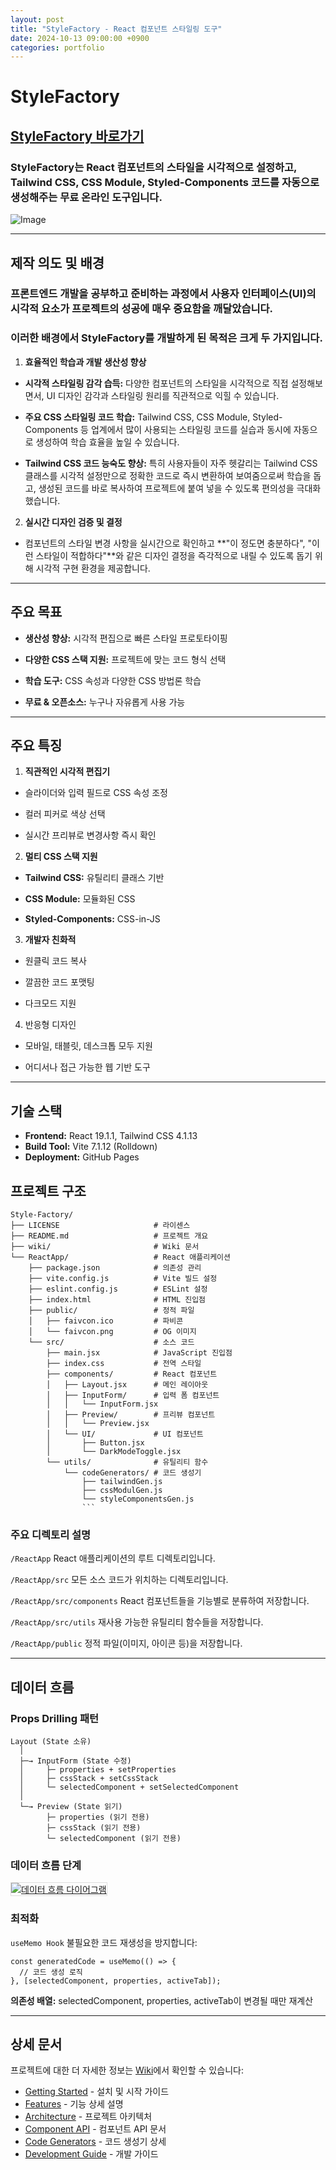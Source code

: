 ```yaml
---
layout: post
title: "StyleFactory - React 컴포넌트 스타일링 도구"
date: 2024-10-13 09:00:00 +0900
categories: portfolio
---
```


# StyleFactory

## [StyleFactory 바로가기](https://qwezxc3810.github.io/Style-Factory/)

### StyleFactory는 React 컴포넌트의 스타일을 시각적으로 설정하고, Tailwind CSS, CSS Module, Styled-Components 코드를 자동으로 생성해주는 무료 온라인 도구입니다.

![Image](https://github.com/user-attachments/assets/14ea6b94-a389-43d9-ac96-fa6ea9a74eaa)

---

## 제작 의도 및 배경

### 프론트엔드 개발을 공부하고 준비하는 과정에서 사용자 인터페이스(UI)의 시각적 요소가 프로젝트의 성공에 매우 중요함을 깨달았습니다.

### 이러한 배경에서 StyleFactory를 개발하게 된 목적은 크게 두 가지입니다.

1. **효율적인 학습과 개발 생산성 향상**

- **시각적 스타일링 감각 습득:** 다양한 컴포넌트의 스타일을 시각적으로 직접 설정해보면서, UI 디자인 감각과 스타일링 원리를 직관적으로 익힐 수 있습니다.

- **주요 CSS 스타일링 코드 학습:** Tailwind CSS, CSS Module, Styled-Components 등 업계에서 많이 사용되는 스타일링 코드를 실습과 동시에 자동으로 생성하여 학습 효율을 높일 수 있습니다.

- **Tailwind CSS 코드 능숙도 향상:** 특히 사용자들이 자주 헷갈리는 Tailwind CSS 클래스를 시각적 설정만으로 정확한 코드로 즉시 변환하여 보여줌으로써 학습을 돕고, 생성된 코드를 바로 복사하여 프로젝트에 붙여 넣을 수 있도록 편의성을 극대화했습니다.

2. **실시간 디자인 검증 및 결정**

- 컴포넌트의 스타일 변경 사항을 실시간으로 확인하고 **"이 정도면 충분하다", "이런 스타일이 적합하다"**와 같은 디자인 결정을 즉각적으로 내릴 수 있도록 돕기 위해 시각적 구현 환경을 제공합니다.

---

## 주요 목표

- **생산성 향상:** 시각적 편집으로 빠른 스타일 프로토타이핑

- **다양한 CSS 스택 지원:** 프로젝트에 맞는 코드 형식 선택

- **학습 도구:** CSS 속성과 다양한 CSS 방법론 학습

- **무료 & 오픈소스:** 누구나 자유롭게 사용 가능

---

## 주요 특징

1. **직관적인 시각적 편집기**

- 슬라이더와 입력 필드로 CSS 속성 조정

- 컬러 피커로 색상 선택

- 실시간 프리뷰로 변경사항 즉시 확인

2. **멀티 CSS 스택 지원**

- **Tailwind CSS:** 유틸리티 클래스 기반

- **CSS Module:** 모듈화된 CSS

- **Styled-Components:** CSS-in-JS

3. **개발자 친화적**

- 원클릭 코드 복사

- 깔끔한 코드 포맷팅

- 다크모드 지원

4. 반응형 디자인

- 모바일, 태블릿, 데스크톱 모두 지원

- 어디서나 접근 가능한 웹 기반 도구

---

## 기술 스택

- **Frontend:** React 19.1.1, Tailwind CSS 4.1.13
- **Build Tool:** Vite 7.1.12 (Rolldown)
- **Deployment:** GitHub Pages

## 프로젝트 구조

````
Style-Factory/
├── LICENSE                     # 라이센스
├── README.md                   # 프로젝트 개요
├── wiki/                       # Wiki 문서
└── ReactApp/                   # React 애플리케이션
    ├── package.json            # 의존성 관리
    ├── vite.config.js          # Vite 빌드 설정
    ├── eslint.config.js        # ESLint 설정
    ├── index.html              # HTML 진입점
    ├── public/                 # 정적 파일
    │   ├── faivcon.ico         # 파비콘
    │   └── faivcon.png         # OG 이미지
    └── src/                    # 소스 코드
        ├── main.jsx            # JavaScript 진입점
        ├── index.css           # 전역 스타일
        ├── components/         # React 컴포넌트
        │   ├── Layout.jsx      # 메인 레이아웃
        │   ├── InputForm/      # 입력 폼 컴포넌트
        │   │   └── InputForm.jsx
        │   ├── Preview/        # 프리뷰 컴포넌트
        │   │   └── Preview.jsx
        │   └── UI/             # UI 컴포넌트
        │       ├── Button.jsx
        │       └── DarkModeToggle.jsx
        └── utils/              # 유틸리티 함수
            └── codeGenerators/ # 코드 생성기
                ├── tailwindGen.js
                ├── cssModulGen.js
                └── styleComponentsGen.js
                ```
````

### 주요 디렉토리 설명

`/ReactApp`
React 애플리케이션의 루트 디렉토리입니다.

`/ReactApp/src`
모든 소스 코드가 위치하는 디렉토리입니다.

`/ReactApp/src/components`
React 컴포넌트들을 기능별로 분류하여 저장합니다.

`/ReactApp/src/utils`
재사용 가능한 유틸리티 함수들을 저장합니다.

`/ReactApp/public`
정적 파일(이미지, 아이콘 등)을 저장합니다.

---

## 데이터 흐름

### Props Drilling 패턴

```
Layout (State 소유)
  │
  ├─→ InputForm (State 수정)
  │     ├─ properties + setProperties
  │     ├─ cssStack + setCssStack
  │     └─ selectedComponent + setSelectedComponent
  │
  └─→ Preview (State 읽기)
        ├─ properties (읽기 전용)
        ├─ cssStack (읽기 전용)
        └─ selectedComponent (읽기 전용)
```

### 데이터 흐름 단계

<a href="https://github.com/user-attachments/assets/60c0a905-abbb-4c63-ab69-3ebdc6ff1a8f?raw=true">
  <img src="https://github.com/user-attachments/assets/60c0a905-abbb-4c63-ab69-3ebdc6ff1a8f?raw=true" alt="데이터 흐름 다이어그램" style="max-width: 100%; height: auto; border: 1px solid #ddd;">
</a>

### 최적화

`useMemo Hook`
불필요한 코드 재생성을 방지합니다:

```
const generatedCode = useMemo(() => {
  // 코드 생성 로직
}, [selectedComponent, properties, activeTab]);
```

**의존성 배열:**
selectedComponent, properties, activeTab이 변경될 때만 재계산

---

## 상세 문서

프로젝트에 대한 더 자세한 정보는 [Wiki](https://github.com/qwezxc3810/Style-Factory/wiki)에서 확인할 수 있습니다:

- [Getting Started](https://github.com/qwezxc3810/Style-Factory/wiki/Getting-Started) - 설치 및 시작 가이드
- [Features](https://github.com/qwezxc3810/Style-Factory/wiki/Features) - 기능 상세 설명
- [Architecture](https://github.com/qwezxc3810/Style-Factory/wiki/Architecture) - 프로젝트 아키텍처
- [Component API](https://github.com/qwezxc3810/Style-Factory/wiki/Component-API) - 컴포넌트 API 문서
- [Code Generators](https://github.com/qwezxc3810/Style-Factory/wiki/Code-Generators) - 코드 생성기 상세
- [Development Guide](https://github.com/qwezxc3810/Style-Factory/wiki/Development-Guide) - 개발 가이드
